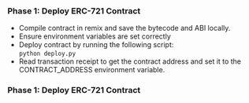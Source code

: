 

<h3><b>Phase 1: Deploy ERC-721 Contract</b></h3>
<ul>
<li>Compile contract in remix and save the bytecode and ABI locally.</li>
<li>Ensure environment variables are set correctly</li>
<li>Deploy contract by running the following script:<br/><code>python deploy.py</code></li>
<li>Read transaction receipt to get the contract address and set it to the CONTRACT_ADDRESS environment variable.</li>
</ul>

<h3><b>Phase 1: Deploy ERC-721 Contract</b></h3>

<h3>